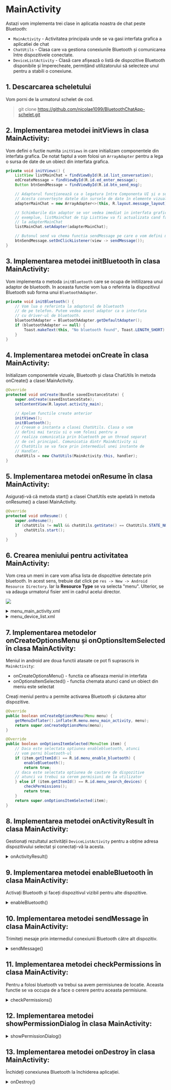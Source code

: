 # MainActivity

Astazi vom implementa trei clase in aplicatia noastra de chat peste Bluetooth:

* `MainActivity` - Activitatea principala unde se va gasi interfata grafica a aplicatiei de chat
* `ChatUtils` - Clasa care va gestiona conexiunile Bluetooth și comunicarea între dispozitivele conectate.
* `DeviceListActivity` -  Clasă care afișează o listă de dispozitive Bluetooth disponibile și împerecheate, permițând utilizatorului să selecteze unul pentru a stabili o conexiune.

## 1. Descarcarea scheletului

Vom porni de la urmatorul schelet de cod.

> git clone https://github.com/nicolae1099/BluetoothChatApp-schelet.git

## 2. Implementarea metodei initViews în clasa MainActivity:

Vom defini o fuctie numita `initViews` in care initializam componentele din interfata grafica.
De notat faptul a vom folosi un `ArrayAdapter` pentru a lega o sursa de date de un obiect din
interfata grafica.

```java
private void initViews() {
    ListView listMainChat = findViewById(R.id.list_conversation);
    edCreateMessage = findViewById(R.id.ed_enter_message);
    Button btnSendMessage = findViewById(R.id.btn_send_msg);

    // Adaptorul funcționează ca o legatura între Componenta UI și o sursa de date. 
    // Acesta convertește datele din sursele de date în elemente vizuale care pot fi afișate în Componenta UI.
    adapterMainChat = new ArrayAdapter<>(this, R.layout.message_layout);

    // Schimbarile din adaptor se vor vedea imediat in interfata grafica. In acest
    // exemplue, listMainChat de tip ListView va fi actualizata cand facem schimbari
    // la adapterMainChat
    listMainChat.setAdapter(adapterMainChat);

    // Butonul send va chema functia sendMessage pe care o vom defini mai tariu
    btnSendMessage.setOnClickListener(view -> sendMessage());
}
```

## 3. Implementarea metodei initBluetooth în clasa MainActivity:

Vom implementa o metoda `initBluetooth` care se ocupa de initilizarea unui adaptor de bluetooth.
In aceasta functie vom lua o referinta la dispozitivul Bluetooth sub forma unui `BluetoothAdapter`.

```java
private void initBluetooth() {
    // Vom lua o referinta la adaptorul de bluetooth
    // de pe telefon. Putem vedea acest adaptor ca o interfata
    // cu driver-ul de bluetooth.
    bluetoothAdapter = BluetoothAdapter.getDefaultAdapter();
    if (bluetoothAdapter == null) {
        Toast.makeText(this, "No bluetooth found", Toast.LENGTH_SHORT).show();
    }
}
```


## 4. Implementarea metodei onCreate în clasa MainActivity:

Initializam componentele vizuale, Bluetooth și clasa ChatUtils în metoda onCreate() a clasei MainActivity.

```java
@Override
protected void onCreate(Bundle savedInstanceState) {
    super.onCreate(savedInstanceState);
    setContentView(R.layout.activity_main);

    // Apelam functile create anterior
    initViews();
    initBluetooth();
    // Creeam o instanta a clasei ChatUtils. Clasa o vom
    // defini mai tarziu si o vom folosi pentru a
    // realiza comunicatia prin bluetooth pe un thread separat
    // de cel principal. Comunicatia dintr MainActivity si
    // ChatUtils se va face prin intermediul unei instante de
    // Handler.
    chatUtils = new ChatUtils(MainActivity.this, handler);
}
```


## 5. Implementarea metodei onResume în clasa MainActivity:

Asigurați-vă că metoda start() a clasei ChatUtils este apelată în metoda onResume() a clasei MainActivity.

```java
@Override
protected void onResume() {
    super.onResume();
    if (chatUtils != null && chatUtils.getState() == ChatUtils.STATE_NONE) {
        chatUtils.start();
    }
}
```


## 6. Crearea meniului pentru activitatea MainActivity:

Vom crea un meni in care vom afisa lista de dispozitive detectate prin bluetooth.
In acest sens, trebuie dat click pe `res -> New -> Android Resource Directory`. Iar la **Resource Type** se va selecta "menu". Ulterior, se va adauga urmatorul fisier xml in cadrul acelui director.


![](images/create_menu.png)


<details>
    <summary> menu_main_activity.xml </summary>

```xml
<menu xmlns:android="http://schemas.android.com/apk/res/android">
    <item
        android:id="@+id/menu_enable_bluetooth"
        android:title="Enable Bluetooth" />
    <item
        android:id="@+id/menu_search_devices"
        android:title="Search Devices" />
</menu>
```
</details>

<details>
<summary> menu_device_list.xml </summary>

```xml
<?xml version="1.0" encoding="utf-8"?>
<menu xmlns:android="http://schemas.android.com/apk/res/android"
    xmlns:app="http://schemas.android.com/apk/res-auto">
    <item
        android:id="@+id/menu_scan_devices"
        android:icon="@drawable/ic_bluetooth_searching"
        android:title="@string/str_menu_scan_devices"
        app:showAsAction="always" />
</menu>
```

</details>

## 7. Implementarea metodelor onCreateOptionsMenu și onOptionsItemSelected în clasa MainActivity:

Meniul in android are doua functii atasate ce pot fi suprascris in `MainActivity`:
* onCreateOptionsMenu() - functia ce afiseaza meniul in interfata
* onOptionsItemSelected() - functia chemata atunci cand un obiect din meniu este selectat

Creați meniul pentru a permite activarea Bluetooth și căutarea altor dispozitive.

```java
@Override
public boolean onCreateOptionsMenu(Menu menu) {
    getMenuInflater().inflate(R.menu.menu_main_activity, menu);
    return super.onCreateOptionsMenu(menu);
}

@Override
public boolean onOptionsItemSelected(MenuItem item) {
    // Daca este selectata optiunea enablebluetooth, atunci
    // vom porni bluetooth-ul
    if (item.getItemId() == R.id.menu_enable_bluetooth) {
        enableBluetooth();
        return true;
    // daca este selectata optiunea de cautare de dispozitive
    // atunci va trebui sa cerem permisiuni de la utilizator
    } else if (item.getItemId() == R.id.menu_search_devices) {
        checkPermissions();
        return true;
    }
    return super.onOptionsItemSelected(item);
}
```

## 8. Implementarea metodei onActivityResult în clasa MainActivity:
Gestionați rezultatul activității `DeviceListActivity` pentru a obține adresa dispozitivului selectat și conectați-vă la acesta.

<details>
    <summary> onActivityResult() </summary>

```java
@Override
protected void onActivityResult(int requestCode, int resultCode, Intent data) {
    int SELECT_DEVICE = 102;
    if (requestCode == SELECT_DEVICE && resultCode == RESULT_OK) {
        String address = data.getStringExtra("deviceAddress");
        chatUtils.connect(bluetoothAdapter.getRemoteDevice(address));
    }
    super.onActivityResult(requestCode, resultCode, data);
}
```
</details>

## 9. Implementarea metodei enableBluetooth în clasa MainActivity:
Activați Bluetooth și faceți dispozitivul vizibil pentru alte dispozitive.

<details>
    <summary> enableBluetooth() </summary>

```java
private void enableBluetooth() {
    if (!bluetoothAdapter.isEnabled()) {
        if (ActivityCompat.checkSelfPermission(this, android.Manifest.permission.BLUETOOTH_CONNECT) != PackageManager.PERMISSION_GRANTED) {
            return;
        }
        bluetoothAdapter.enable();
    }

    if (bluetoothAdapter.getScanMode() != BluetoothAdapter.SCAN_MODE_CONNECTABLE_DISCOVERABLE) {
        Intent discoveryIntent = new Intent(BluetoothAdapter.ACTION_REQUEST_DISCOVERABLE);
        discoveryIntent.putExtra(BluetoothAdapter.EXTRA_DISCOVERABLE_DURATION, 300);
        startActivity(discoveryIntent);
    }
}
```
</details>

## 10. Implementarea metodei sendMessage în clasa MainActivity:
Trimiteți mesaje prin intermediul conexiunii Bluetooth către alt dispozitiv.

<details>
    <summary> sendMessage() </summary>

```java
private void sendMessage() {
    String message = edCreateMessage.getText().toString();
    if (!message.isEmpty()) {
        edCreateMessage.setText("");
        chatUtils.write(message.getBytes());
    }
}
```
</details>

## 11. Implementarea metodei checkPermissions în clasa MainActivity:

Pentru a folosi bluetooth va trebui sa avem permisiunea de
locatie. Aceasta functie se va occupa de a face o cerere pentru
aceasta permisiune.

<details>
    <summary> checkPermissions() </summary>

```java
private void checkPermissions() {
    if (ContextCompat.checkSelfPermission(this, ACCESS_FINE_LOCATION) != PackageManager.PERMISSION_GRANTED) {
        requestPermissionLauncher.launch(ACCESS_FINE_LOCATION);
    } else {
        selectDeviceLauncher.launch(new Intent(this, DeviceListActivity.class));
    }
}
```
</details>

## 12. Implementarea metodei showPermissionDialog în clasa MainActivity:

<details>
    <summary> showPermissionDialog() </summary>

```java
private void showPermissionDialog() {
    new AlertDialog.Builder(this)
            .setCancelable(false)
            .setMessage("Location permission is required.\nPlease grant")
            .setPositiveButton("Grant", (dialogInterface, i) -> checkPermissions())
            .setNegativeButton("Deny", (dialogInterface, i) -> finish()).show();
}
```
</details>

## 13. Implementarea metodei onDestroy în clasa MainActivity:
Închideți conexiunea Bluetooth la închiderea aplicației.

<details>
    <summary> onDestroy() </summary>

```java
@Override
protected void onDestroy() {
    super.onDestroy();
    if (chatUtils != null) {
        chatUtils.stop();
    }
}
```
</details>




